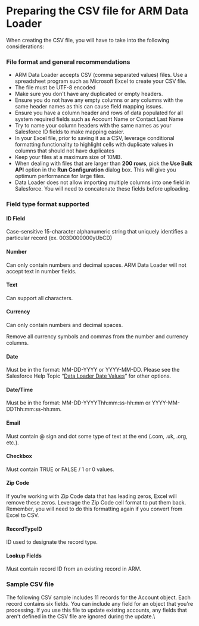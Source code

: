 # Preparing the CSV file for ARM Data Loader

When creating the CSV file, you will have to take into the following considerations:

### File format and general recommendations <a href="#file-format-and-general-recommendations" id="file-format-and-general-recommendations"></a>

* ARM Data Loader accepts CSV (comma separated values) files. Use a spreadsheet program such as Microsoft Excel to create your CSV file.
* The file must be UTF-8 encoded
* Make sure you don't have any duplicated or empty headers.
* Ensure you do not have any empty columns or any columns with the same header names as this can cause field mapping issues.
* Ensure you have a column header and rows of data populated for all system required fields such as Account Name or Contact Last Name
* Try to name your column headers with the same names as your Salesforce ID fields to make mapping easier.
* In your Excel file, prior to saving it as a CSV, leverage conditional formatting functionality to highlight cells with duplicate values in columns that should not have duplicates
* Keep your files at a maximum size of 10MB.
* When dealing with files that are larger than **200 rows**, pick the **Use Bulk API** option in the **Run Configuration** dialog box. This will give you optimum performance for large files.
* Data Loader does not allow importing multiple columns into one field in Salesforce. You will need to concatenate these fields before uploading.

### Field type format supported <a href="#field-type-format-supported" id="field-type-format-supported"></a>

#### ID Field <a href="#id-field" id="id-field"></a>

Case-sensitive 15-character alphanumeric string that uniquely identifies a particular record (ex. 003D000000yUbCD)

#### Number <a href="#number" id="number"></a>

Can only contain numbers and decimal spaces. ARM Data Loader will not accept text in number fields.

#### Text <a href="#text" id="text"></a>

Can support all characters.

#### Currency <a href="#currency" id="currency"></a>

Can only contain numbers and decimal spaces.

Remove all currency symbols and commas from the number and currency columns.

#### Date <a href="#date" id="date"></a>

Must be in the format: MM-DD-YYYY or YYYY-MM-DD. Please see the Salesforce Help Topic “[Data Loader Date Values](https://help.salesforce.com/s/articleView?language=en\_US\&mode=1\&type=1\&id=000325035)” for other options.

#### Date/Time <a href="#datetime" id="datetime"></a>

Must be in the format: MM-DD-YYYYThh:mm:ss-hh:mm or YYYY-MM-DDThh:mm:ss-hh:mm.

#### Email <a href="#email" id="email"></a>

Must contain @ sign and dot some type of text at the end (.com, .uk, .org, etc.).

#### Checkbox <a href="#checkbox" id="checkbox"></a>

Must contain TRUE or FALSE / 1 or 0 values.

#### Zip Code <a href="#zip-code" id="zip-code"></a>

If you’re working with Zip Code data that has leading zeros, Excel will remove these zeros. Leverage the Zip Code cell format to put them back. Remember, you will need to do this formatting again if you convert from Excel to CSV.

#### RecordTypeID <a href="#recordtypeid" id="recordtypeid"></a>

ID used to designate the record type.

#### Lookup Fields <a href="#lookup-fields" id="lookup-fields"></a>

Must contain record ID from an existing record in ARM.

### Sample CSV file <a href="#sample-csv-file" id="sample-csv-file"></a>

The following CSV sample includes 11 records for the Account object. Each record contains six fields. You can include any field for an object that you're processing. If you use this file to update existing accounts, any fields that aren't defined in the CSV file are ignored during the update.\


<figure><img src="https://cdn.document360.io/8711f4e7-c040-4616-aac9-d947f87e4619/Images/Documentation/image-JPSF51D7.png" alt=""><figcaption></figcaption></figure>
